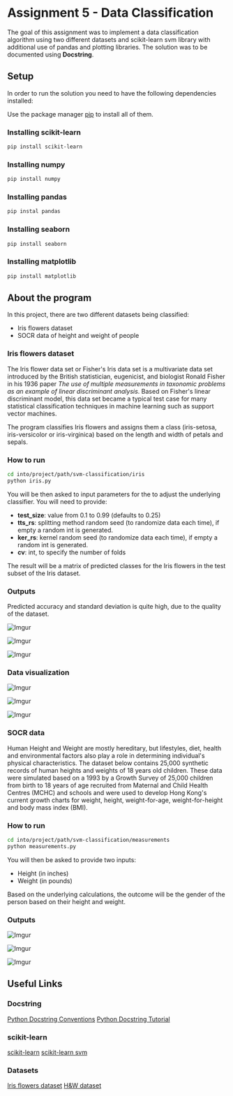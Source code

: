 # Assignment 5 - Data Classification
The goal of this assignment was to implement a data classification algorithm using two different datasets and scikit-learn svm library with additional use of pandas and plotting libraries. The solution was to be documented using **Docstring**.

## Setup
In order to run the solution you need to have the following dependencies installed: 

Use the package manager [pip](https://pip.pypa.io/en/stable/) to install all of them.

### Installing scikit-learn
```bash
pip install scikit-learn
```

### Installing numpy
```bash
pip install numpy
```

### Installing pandas
```bash
pip instal pandas
```

### Installing seaborn
```bash
pip install seaborn
```

### Installing matplotlib
```bash
pip install matplotlib
```

## About the program
In this project, there are two different datasets being classified:
- Iris flowers dataset
- SOCR data of height and weight of people

### Iris flowers dataset
The Iris flower data set or Fisher's Iris data set is a multivariate data set introduced by the British statistician, eugenicist, and biologist Ronald Fisher in his 1936 paper *The use of multiple measurements in taxonomic problems as an example of linear discriminant analysis*. Based on Fisher's linear discriminant model, this data set became a typical test case for many statistical classification techniques in machine learning such as support vector machines.

The program classifies Iris flowers and assigns them a class (iris-setosa, iris-versicolor or iris-virginica) based on the length and width of petals and sepals. 

### How to run
```bash
cd into/project/path/svm-classification/iris
python iris.py
```
You will be then asked to input parameters for the to adjust the underlying classifier.
You will need to provide:
- **test_size**: value from 0.1 to 0.99 (defaults to 0.25)
- **tts_rs**: splitting method random seed (to randomize data each time), if empty a random int is generated.
- **ker_rs**: kernel random seed (to randomize data each time), if empty a random int is generated.
- **cv**: int, to specify the number of folds

The result will be a matrix of predicted classes for the Iris flowers in the test subset of the Iris dataset.

### Outputs

Predicted accuracy and standard deviation is quite high, due to the quality of the dataset.

![Imgur](https://i.imgur.com/FiRwJc2.png)

![Imgur](https://i.imgur.com/dcQhLY7.png)

![Imgur](https://i.imgur.com/HJGS5z6.png)

### Data visualization
![Imgur](https://i.imgur.com/xx1wdOK.png)

![Imgur](https://i.imgur.com/TIrO1Kw.png)

![Imgur](https://i.imgur.com/LvkFOzD.png)

### SOCR data

Human Height and Weight are mostly hereditary, but lifestyles, diet, health and environmental factors also play a role in determining individual's physical characteristics. The dataset below contains 25,000 synthetic records of human heights and weights of 18 years old children. These data were simulated based on a 1993 by a Growth Survey of 25,000 children from birth to 18 years of age recruited from Maternal and Child Health Centres (MCHC) and schools and were used to develop Hong Kong's current growth charts for weight, height, weight-for-age, weight-for-height and body mass index (BMI).

### How to run
```bash
cd into/project/path/svm-classification/measurements
python measurements.py
```
You will then be asked to provide two inputs:
- Height (in inches)
- Weight (in pounds)

Based on the underlying calculations, the outcome will be the gender of the person based on their height and weight.
 
### Outputs

![Imgur](https://i.imgur.com/6STboRR.png)

![Imgur](https://i.imgur.com/x7ksB3U.png)

![Imgur](https://i.imgur.com/7i8vzIu.png)

## Useful Links

### Docstring
[Python Docstring Conventions](https://www.python.org/dev/peps/pep-0257/)
[Python Docstring Tutorial](https://www.datacamp.com/community/tutorials/docstrings-python)

### scikit-learn
[scikit-learn](https://scikit-learn.org/stable/)
[scikit-learn svm](https://scikit-learn.org/stable/modules/svm.html)

### Datasets
[Iris flowers dataset](https://archive.ics.uci.edu/ml/machine-learning-databases/iris/)
[H&W dataset](https://www.kaggle.com/mustafaali96/weight-height)


